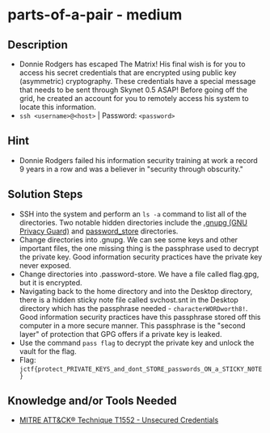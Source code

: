 # parts-of-a-pair - medium 

## Description
* Donnie Rodgers has escaped The Matrix! His final wish is for you to access his secret credentials that are encrypted using public key (asymmetric) cryptography. These credentials have a special message that needs to be sent through Skynet 0.5 ASAP! Before going off the grid, he created an account for you to remotely access his system to locate this information.
* `ssh <username>@<host>` | Password: `<password>`

## Hint
* Donnie Rodgers failed his information security training at work a record 9 years in a row and was a believer in "security through obscurity." 

## Solution Steps
* SSH into the system and perform an `ls -a` command to list all of the directories. Two notable hidden directories include the [.gnupg (GNU Privacy Guard)](https://www.gnupg.org/gph/en/manual/c481.html) and [password_store](https://www.passwordstore.org/) directories.
* Change directories into .gnupg. We can see some keys and other important files, the one missing thing is the passphrase used to decrypt the private key. Good information security practices have the private key never exposed.
* Change directories into .password-store. We have a file called flag.gpg, but it is encrypted.
* Navigating back to the home directory and into the Desktop directory, there is a hidden sticky note file called svchost.snt in the Desktop directory which has the passphrase needed - `characterWORDworth8!`. Good information security practices have this passphrase stored off this computer in a more secure manner. This passphrase is the "second layer" of protection that GPG offers if a private key is leaked.
* Use the command `pass flag` to decrypt the private key and unlock the vault for the flag.
* Flag: `jctf{protect_PRIVATE_KEYS_and_dont_STORE_passwords_ON_a_STICKY_N0TE}`

## Knowledge and/or Tools Needed
* [MITRE ATT&CK® Technique T1552 - Unsecured Credentials](https://attack.mitre.org/techniques/T1552/) 
